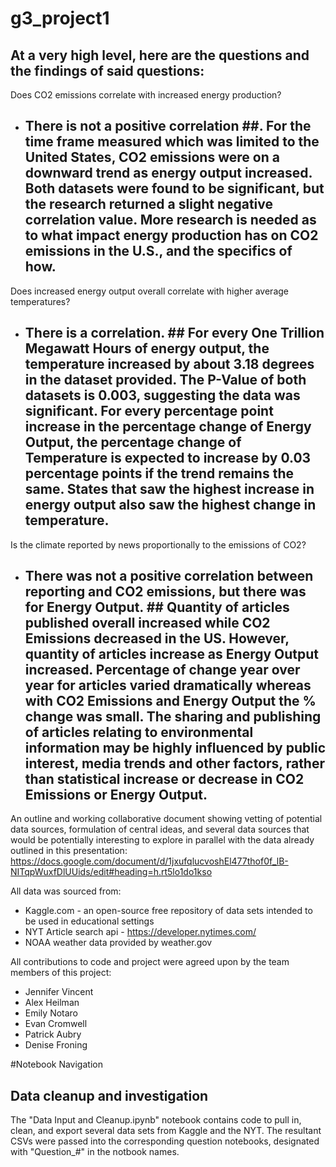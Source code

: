 # g3_project1

## At a very high level, here are the questions and the findings of said questions: 
Does CO2 emissions correlate with increased energy production?
 - ## There is not a positive correlation ##. For the time frame measured which was limited to the United States, CO2 emissions were on a downward trend as energy output increased. Both datasets were found to be significant, but the research returned a slight negative correlation value. More research is needed as to what impact energy production has on CO2 emissions in the U.S., and the specifics of how.
 
Does increased energy output overall correlate with higher average temperatures?
 - ## There is a correlation. ## For every One Trillion Megawatt Hours of energy output, the temperature increased by about 3.18 degrees in the dataset provided. The P-Value of both datasets is 0.003, suggesting the data was significant. For every percentage point increase in the percentage change of Energy Output, the percentage change of Temperature is expected to increase by 0.03 percentage points if the trend remains the same. States that saw the highest increase in energy output also saw the highest change in temperature.
 
Is the climate reported by news proportionally to the emissions of CO2?
 - ## There was not a positive correlation between reporting and CO2 emissions, but there was for Energy Output. ## Quantity of articles published overall increased while CO2 Emissions decreased in the US. However, quantity of articles increase as Energy Output increased. Percentage of change year over year for articles varied dramatically whereas with CO2 Emissions and Energy Output the % change was small. The sharing and publishing of articles relating to environmental information may be highly influenced by public interest, media trends and other factors, rather than statistical increase or decrease in CO2 Emissions or Energy Output.

An outline and working collaborative document showing vetting of potential data sources, formulation of central ideas, and several data sources that would be potentially interesting to explore in parallel with the data already outlined in this presentation: 
https://docs.google.com/document/d/1jxufqlucvoshEl477thof0f_lB-NITqpWuxfDlUUids/edit#heading=h.rt5lo1do1kso

All data was sourced from:
- Kaggle.com - an open-source free repository of data sets intended to be used in educational settings
- NYT Article search api - https://developer.nytimes.com/
- NOAA weather data provided by weather.gov

All contributions to code and project were agreed upon by the team members of this project: 
- Jennifer Vincent
- Alex Heilman
- Emily Notaro 
- Evan Cromwell
- Patrick Aubry
- Denise Froning

#Notebook Navigation
## Data cleanup and investigation
The "Data Input and Cleanup.ipynb" notebook contains code to pull in, clean, and export several data sets from Kaggle and the NYT. The resultant CSVs were passed into the corresponding question notebooks, designated with "Question_#" in the notbook names.
